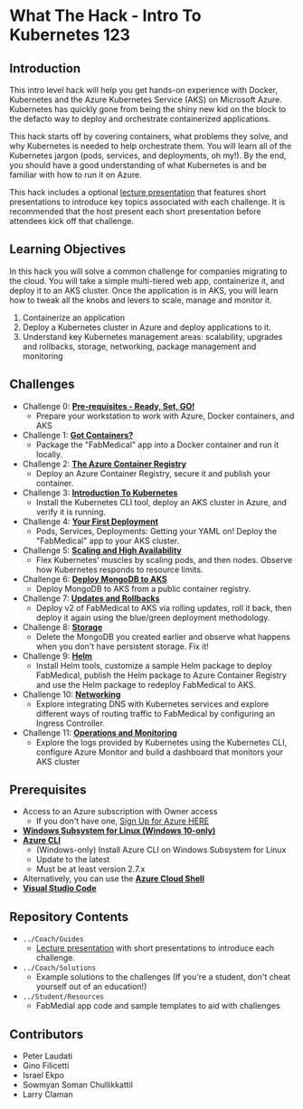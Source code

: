 # What The Hack - Intro To Kubernetes 123
## Introduction
This intro level hack will help you get hands-on experience with Docker, Kubernetes and the Azure Kubernetes Service (AKS) on Microsoft Azure. Kubernetes has quickly gone from being the shiny new kid on the block to the defacto way to deploy and orchestrate containerized applications.

This hack starts off by covering containers, what problems they solve, and why Kubernetes is needed to help orchestrate them.  You will learn all of the Kubernetes jargon (pods, services, and deployments, oh my!).  By the end, you should have a good understanding of what Kubernetes is and be familiar with how to run it on Azure.

This hack includes a optional [lecture presentation](Coach/Lectures.pptx) that features short presentations to introduce key topics associated with each challenge. It is recommended that the host present each short presentation before attendees kick off that challenge.

## Learning Objectives
In this hack you will solve a common challenge for companies migrating to the cloud. You will take a simple multi-tiered web app, containerize it, and deploy it to an AKS cluster. Once the application is in AKS, you will learn how to tweak all the knobs and levers to scale, manage and monitor it.

1. Containerize an application
1. Deploy a Kubernetes cluster in Azure and deploy applications to it.
1. Understand key Kubernetes management areas: scalability, upgrades and rollbacks, storage, networking, package management and monitoring

## Challenges
- Challenge 0: **[Pre-requisites - Ready, Set, GO!](Student/00-prereqs.md)**
   - Prepare your workstation to work with Azure, Docker containers, and AKS
- Challenge 1: **[Got Containers?](Student/01-containers.md)**
   - Package the "FabMedical" app into a Docker container and run it locally.
- Challenge 2: **[The Azure Container Registry](Student/02-acr.md)**
   - Deploy an Azure Container Registry, secure it and publish your container.
- Challenge 3: **[Introduction To Kubernetes](Student/03-k8sintro.md)**
   - Install the Kubernetes CLI tool, deploy an AKS cluster in Azure, and verify it is running.
- Challenge 4: **[Your First Deployment](Student/04-k8sdeployment.md)**
   - Pods, Services, Deployments: Getting your YAML on! Deploy the "FabMedical" app to your AKS cluster. 
- Challenge 5: **[Scaling and High Availability](Student/05-scaling.md)**
   - Flex Kubernetes' muscles by scaling pods, and then nodes. Observe how Kubernetes responds to resource limits.
- Challenge 6: **[Deploy MongoDB to AKS](Student/06-deploymongo.md)**
   - Deploy MongoDB to AKS from a public container registry.
- Challenge 7: **[Updates and Rollbacks](Student/07-updaterollback.md)**
   - Deploy v2 of FabMedical to AKS via rolling updates, roll it back, then deploy it again using the blue/green deployment methodology.
- Challenge 8: **[Storage](Student/08-storage.md)**
   - Delete the MongoDB you created earlier and observe what happens when you don't have persistent storage. Fix it!
- Challenge 9: **[Helm](Student/09-helm.md)**
   - Install Helm tools, customize a sample Helm package to deploy FabMedical, publish the Helm package to Azure Container Registry and use the Helm package to redeploy FabMedical to AKS.
- Challenge 10: **[Networking](Student/10-networking.md)**
   - Explore integrating DNS with Kubernetes services and explore different ways of routing traffic to FabMedical by configuring an Ingress Controller.
- Challenge 11: **[Operations and Monitoring](Student/11-opsmonitoring.md)**
   - Explore the logs provided by Kubernetes using the Kubernetes CLI, configure Azure Monitor and build a dashboard that monitors your AKS cluster
   
## Prerequisites

- Access to an Azure subscription with Owner access
   - If you don't have one, [Sign Up for Azure HERE](https://azure.microsoft.com/en-us/free/)
- [**Windows Subsystem for Linux (Windows 10-only)**](https://docs.microsoft.com/en-us/windows/wsl/install-win10)
- [**Azure CLI**](https://docs.microsoft.com/en-us/cli/azure/install-azure-cli)
   - (Windows-only) Install Azure CLI on Windows Subsystem for Linux
   - Update to the latest
   - Must be at least version 2.7.x
- Alternatively, you can use the [**Azure Cloud Shell**](https://shell.azure.com/)
- [**Visual Studio Code**](https://code.visualstudio.com/)

## Repository Contents
- `../Coach/Guides`
  - [Lecture presentation](Coach/Lectures.pptx) with short presentations to introduce each challenge.
- `../Coach/Solutions`
   - Example solutions to the challenges (If you're a student, don't cheat yourself out of an education!)
- `../Student/Resources`
   - FabMedial app code and sample templates to aid with challenges

## Contributors
- Peter Laudati
- Gino Filicetti
- Israel Ekpo
- Sowmyan Soman Chullikkattil
- Larry Claman